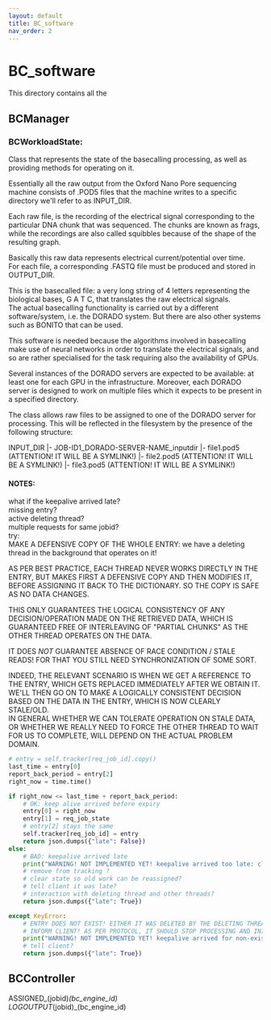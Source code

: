 ```yaml
---
layout: default
title: BC_software
nav_order: 2
---
```

# BC_software
This directory contains all the 

## BCManager

### BCWorkloadState:
Class that represents the state of the basecalling processing, as well as
providing methods for operating on it.  

Essentially all the raw output from the Oxford Nano Pore sequencing machine
consists of .POD5 files that the machine writes to a specific directory we'll
refer to as INPUT_DIR.  

Each raw file, is the recording of the electrical signal corresponding to the
particular DNA chunk that was sequenced. The chunks are known as frags, while the
recordings are also called squibbles because of the shape of the resulting graph.

Basically this raw data represents electrical current/potential over time.  
For each file, a corresponding .FASTQ file must be produced and stored in
OUTPUT_DIR.  

This is the basecalled file: a very long string of 4 letters representing the
biological bases, G A T C, that translates the raw electrical signals.  
The actual basecalling functionality is carried out by a different software/system,
i.e. the DORADO system. But there are also other systems such as BONITO that can be used.

This software is needed because the algorithms involved in basecalling make use of
neural networks in order to translate the electrical signals, and so are rather
specialised for the task requiring also the availability of GPUs.  

Several instances of the DORADO servers are expected to be available: at least one for each
GPU in the infrastructure. Moreover, each DORADO server is designed to work on multiple files
which it expects to be present in a specified directory.  

The class allows raw files to be assigned to one of the DORADO server for processing. This
will be reflected in the filesystem by the presence of the following structure:

INPUT_DIR
    |- JOB-ID1_DORADO-SERVER-NAME_inputdir
        |- file1.pod5   (ATTENTION! IT WILL BE A SYMLINK!)
        |- file2.pod5   (ATTENTION! IT WILL BE A SYMLINK!)
        |- file3.pod5   (ATTENTION! IT WILL BE A SYMLINK!)

#### NOTES:
what if the keepalive arrived late?  
missing entry?  
active deleting thread?  
multiple requests for same jobid?  
try:  
MAKE A DEFENSIVE COPY OF THE WHOLE ENTRY: we have a deleting thread in the background that operates on it!  

AS PER BEST PRACTICE, EACH THREAD NEVER WORKS DIRECTLY IN THE ENTRY, BUT MAKES FIRST A DEFENSIVE COPY AND THEN MODIFIES IT, BEFORE ASSIGNING IT BACK TO THE DICTIONARY. SO THE COPY IS SAFE AS NO DATA CHANGES.  

THIS ONLY GUARANTEES THE LOGICAL CONSISTENCY OF ANY DECISION/OPERATION MADE ON THE RETRIEVED DATA, WHICH IS GUARANTEED FREE OF INTERLEAVING OF "PARTIAL CHUNKS" AS THE OTHER THREAD OPERATES ON THE DATA.  

IT DOES _NOT_ GUARANTEE ABSENCE OF RACE CONDITION / STALE READS! FOR THAT YOU STILL NEED SYNCHRONIZATION OF SOME SORT.    

INDEED, THE RELEVANT SCENARIO IS WHEN WE GET A REFERENCE TO THE ENTRY, WHICH GETS REPLACED IMMEDIATELY AFTER WE OBTAIN IT. WE'LL THEN GO ON TO MAKE A LOGICALLY CONSISTENT DECISION BASED ON THE DATA IN THE ENTRY, WHICH IS NOW CLEARLY STALE/OLD.  
IN GENERAL WHETHER WE CAN TOLERATE OPERATION ON STALE DATA, OR WHETHER WE REALLY NEED TO FORCE THE OTHER THREAD TO WAIT FOR US TO COMPLETE, WILL DEPEND ON THE ACTUAL PROBLEM DOMAIN. 
```python
# entry = self.tracker[req_job_id].copy()
last_time = entry[0]
report_back_period = entry[2]
right_now = time.time()

if right_now <= last_time + report_back_period:
    # OK: keep alive arrived before expiry
    entry[0] = right_now
    entry[1] = req_job_state
    # entry[2] stays the same
    self.tracker[req_job_id] = entry
    return json.dumps({"late": False})
else:
    # BAD: keepalive arrived late
    print("WARNING! NOT IMPLEMENTED YET! keepalive arrived too late: client should shutdown, and work be re-assigned!")
    # remove from tracking ?
    # clear state so old work can be reassigned?
    # tell client it was late?
    # interaction with deleting thread and other threads?
    return json.dumps({"late": True})

except KeyError:
    # ENTRY DOES NOT EXIST! EITHER IT WAS DELETED BY THE DELETING THREAD BECAUSE IT WAS EXPIRED, OR IT NEVER EXISTED.
    # INFORM CLIENT! AS PER PROTOCOL, IT SHOULD STOP PROCESSING AND INITIATE A SHUTDOWN.
    print("WARNING! NOT IMPLEMENTED YET! keepalive arrived for non-existent jobid!")
    # tell client?
    return json.dumps({"late": True})
```


## BCController
ASSIGNED_(jobid)_(bc_engine_id)         
LOGOUTPUT_(jobid)_(bc_engine_id)